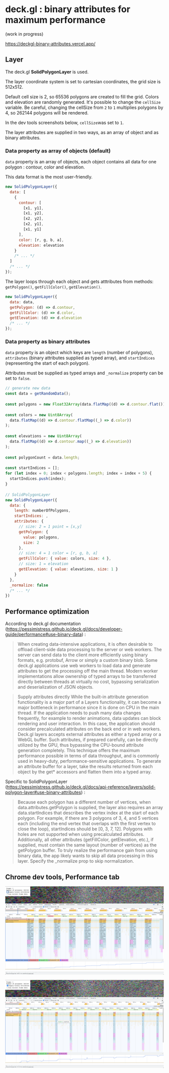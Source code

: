 # deck.gl : binary attributes for maximum performance

(work in progress)

<https://deckgl-binary-attributes.vercel.app/>

## Layer

The deck.gl **SolidPolygonLayer** is used.

The layer coordinate system is set to cartesian coordinates, the grid size is 512x512.

Default cell size is 2, so 65536 polygons are created to fill the grid. Colors and elevation are randomly generated. It's possible to change the `cellSize` variable. Be careful, changing the cellSize from `2` to `1` multiplies polygons by 4, so 262144 polygons will be rendered.

In the dev tools screenshots below, `cellSize`was set to `1`.

The layer attributes are supplied in two ways, as an array of object and as binary attributes.

### Data property as array of objects (default)

`data` property is an array of objects, each object contains all data for one polygon : contour, color and elevation.

This data format is the most user-friendly.

```js
new SolidPolygonLayer({
  data: [
    {
      contour: [
        [x1, y1],
        [x1, y2],
        [x2, y2],
        [x2, y1],
        [x1, y1]
      ],
      color: [r, g, b, a],
      elevation: elevation
    }
    /* ... */
  ]
  /* ... */
});
```

The layer loops through each object and gets atttributes from methods: `getPolygon()`, `getFillColor()`, `getElevation()`.

```js
new SolidPolygonLayer({
  data: data,
  getPolygon: (d) => d.contour,
  getFillColor: (d) => d.color,
  getElevation: (d) => d.elevation
  /* ... */
});
```

### Data property as binary attributes

`data` property is an object which keys are `length` (number of polygons), `attributes` (binary attributes supplied as typed array), and `startIndices` (representing the start of each polygon).

Attributes must be supplied as typed arrays and `_normalize` property can be set to `false`.

```js
// generate new data
const data = getRandomData();

const polygons = new Float32Array(data.flatMap((d) => d.contour.flat()));

const colors = new Uint8Array(
  data.flatMap((d) => d.contour.flatMap((_) => d.color))
);

const elevations = new Uint8Array(
  data.flatMap((d) => d.contour.map((_) => d.elevation))
);

const polygonCount = data.length;

const startIndices = [];
for (let index = 0; index < polygons.length; index = index + 5) {
  startIndices.push(index);
}

// SolidPolygonLayer
new SolidPolygonLayer({
  data: {
    length: numberOfPolygons,
    startIndices: ,
    attributes: {
      // size: 2 = 1 point = [x,y]
      getPolygon: {
        value: polygons,
        size: 2
      },
      // size: 4 = 1 color = [r, g, b, a]
      getFillColor: { value: colors, size: 4 },
      // size: 1 = elevation
      getElevation: { value: elevations, size: 1 }
    }
  },
  _normalize: false
  /* ... */
})
```

## Performance optimization

According to deck.gl documentation (<https://pessimistress.github.io/deck.gl/docs/developer-guide/performance#use-binary-data>) :

> When creating data-intensive applications, it is often desirable to offload client-side data processing to the server or web workers.
> The server can send data to the client more efficiently using binary formats, e.g. protobuf, Arrow or simply a custom binary blob.
> Some deck.gl applications use web workers to load data and generate attributes to get the processing off the main thread. Modern worker implementations allow ownership of typed arrays to be transferred directly between threads at virtually no cost, bypassing serialization and deserialization of JSON objects.

> Supply attributes directly
> While the built-in attribute generation functionality is a major part of a Layers functionality, it can become a major bottleneck in performance since it is done on CPU in the main thread. If the application needs to push many data changes frequently, for example to render animations, data updates can block rendering and user interaction. In this case, the application should consider precalculated attributes on the back end or in web workers.
> Deck.gl layers accepts external attributes as either a typed array or a WebGL buffer. Such attributes, if prepared carefully, can be directly utilized by the GPU, thus bypassing the CPU-bound attribute generation completely.
> This technique offers the maximum performance possible in terms of data throughput, and is commonly used in heavy-duty, performance-sensitive applications.
> To generate an attribute buffer for a layer, take the results returned from each object by the get\* accessors and flatten them into a typed array.

Specific to SolidPolygonLayer (<https://pessimistress.github.io/deck.gl/docs/api-reference/layers/solid-polygon-layer#use-binary-attributes>) :

> Because each polygon has a different number of vertices, when data.attributes.getPolygon is supplied, the layer also requires an array data.startIndices that describes the vertex index at the start of each polygon. For example, if there are 3 polygons of 3, 4, and 5 vertices each (including the end vertex that overlaps with the first vertex to close the loop), startIndices should be [0, 3, 7, 12]. Polygons with holes are not supported when using precalculated attributes.
> Additionally, all other attributes (getFillColor, getElevation, etc.), if supplied, must contain the same layout (number of vertices) as the getPolygon buffer.
> To truly realize the performance gain from using binary data, the app likely wants to skip all data processing in this layer. Specify the \_normalize prop to skip normalization.

## Chrome dev tools, **Performance** tab

![Screenshot of dev tools performance tab, 262144 polygons rendered with default attributes](doc/assets/262144_polygons-default.png)

![Screenshot of dev tools performance tab, 262144 polygons rendered with binary attributes](doc/assets/262144_polygons-binary-attributes.png)
